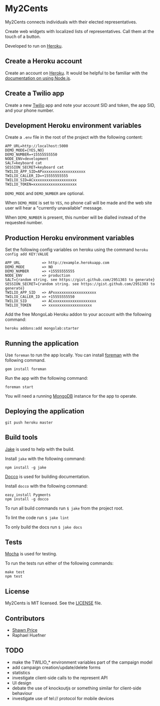 # My2Cents

My2Cents connects individuals with their elected representatives.

Create web widgets with localized lists of representatives. Call them at the
touch of a button.

Developed to run on [Heroku](http://heroku.com).

## Create a Heroku account

Create an account on [Heroku](http://heroku.com). It would be helpful to be
familiar with the [documentation on using Node.js](https://devcenter.heroku.com/articles/nodejs).

## Create a Twilio app

Create a new [Twilio](http://twilio.com) app and note your account SID and token, the app SID, and your
phone number.

## Development Heroku environment variables

Create a `.env` file in the root of the project with the following content:

    APP_URL=http://localhost:5000
    DEMO_MODE={YES,NO}
    DEMO_NUMBER=+15555555550
    NODE_ENV=development
    SALT=keyboard cat
    SESSION_SECRET=keyboard cat
    TWILIO_APP_SID=APxxxxxxxxxxxxxxxxxxxx
    TWILIO_CALLER_ID=+15555555555
    TWILIO_SID=ACxxxxxxxxxxxxxxxxxxxx
    TWILIO_TOKEN=xxxxxxxxxxxxxxxxxxxx

`DEMO_MODE` and `DEMO_NUMBER` are optional.

When `DEMO_MODE` is set to `YES`, no phone call will be made and the web site
user will hear a "currently unavailable" message.

When `DEMO_NUMBER` is present, this number will be dialled instead of the
requested number.

## Production Heroku environment variables

Set the following config variables on heroku using the command `heroku config add KEY:VALUE`

    APP_URL          => http://example.herokuapp.com
    DEMO_MODE        => NO
    DEMO_NUMBER      => +15555555555
    NODE_ENV         => production
    SALT={random string. see https://gist.github.com/2951303 to generate}
    SESSION_SECRET={random string. see https://gist.github.com/2951303 to generate}
    TWILIO_APP_SID   => APxxxxxxxxxxxxxxxxxxxx
    TWILIO_CALLER_ID => +15555555550
    TWILIO_SID       => ACxxxxxxxxxxxxxxxxxxxx
    TWILIO_TOKEN     => xxxxxxxxxxxxxxxxxxxx

Add the free MongoLab Heroku addon to your account with the following command:

    heroku addons:add mongolab:starter

## Running the application

Use `foreman` to run the app locally. You can install [foreman](https://github.com/ddollar/foreman) with the following command.

    gem install foreman

Run the app with the following command:

    foreman start

You will need a running [MongoDB](http://www.mongodb.org/) instance for the app to operate.

## Deploying the application

    git push heroku master

## Build tools

[Jake](https://github.com/mde/jake/#jake----javascript-build-tool-for-nodejs) is used to help with the build.

Install `jake` with the following command:

    npm install -g jake

[Docco](http://jashkenas.github.com/docco/) is used for building documentation.

Install `docco` with the following command:

    easy_install Pygments
    npm install -g docco

To run all build commands run `$ jake` from the project root.

To lint the code run `$ jake lint`

To only build the docs run `$ jake docs`

## Tests

[Mocha](http://visionmedia.github.com/mocha/) is used for testing.

To run the tests run either of the following commands:

    make test
    npm test

## License

My2Cents is MIT licensed. See the [LICENSE](http://github.com/affinitybridge/my2cents/raw/master/LICENSE) file.

## Contributors

* [Shawn Price](https://twitter.com/sprice)
* Raphael Huefner

## TODO

- make the TWILIO_* environment variables part of the campaign model
- add campaign creation/update/delete forms
- statistics
- investigate client-side calls to the represent API
- UI design
- debate the use of knockoutjs or something similar for client-side behaviour
- investigate use of tel:// protocol for mobile devices
